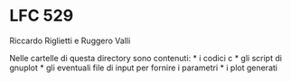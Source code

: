 # LFC 529

Riccardo Riglietti e Ruggero Valli

Nelle cartelle di questa directory sono contenuti:
    * i codici c
    * gli script di gnuplot
    * gli eventuali file di input per fornire i parametri
    * i plot generati
